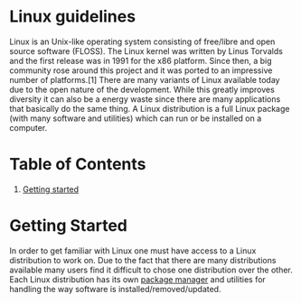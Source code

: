 # Linux guidelines

Linux is an Unix-like operating system consisting of free/libre and open source software (FLOSS). The Linux kernel was written by Linus Torvalds and the first release was in 1991 for the x86 platform. Since then, a big community rose around this project and it was ported to an impressive number of platforms.[1] There are many variants of Linux available today due to the open nature of the development. While this greatly improves diversity it can also be a energy waste since there are many applications that basically do the same thing. A Linux distribution is a full Linux package (with many software and utilities) which can run or be installed on a computer.

# Table of Contents

1. [Getting started](#GettingStarted)

# Getting Started <a name="GettingStarted"></a>

In order to get familiar with Linux one must have access to a Linux distribution to work on. Due to the fact that there are many distributions available many users find it difficult to chose one distribution over the other. Each Linux distribution has its own [package manager](http://en.wikipedia.org/wiki/Package_manager) and utilities for handling the way software is installed/removed/updated.
